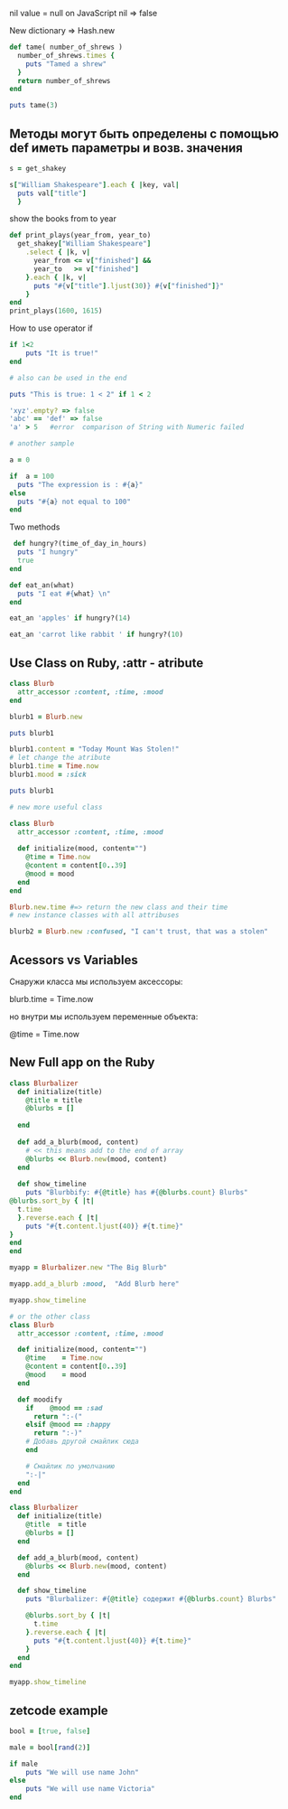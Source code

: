 
nil value = null on JavaScript 
nil => false

New dictionary => Hash.new


```ruby 
def tame( number_of_shrews )
  number_of_shrews.times {
    puts "Tamed a shrew"
  }
  return number_of_shrews
end

puts tame(3)
```

## Методы могут быть определены с помощью def иметь параметры и возв. значения 
```ruby
s = get_shakey

s["William Shakespeare"].each { |key, val|
  puts val["title"]
  }
```

show the books from to year 

```ruby
def print_plays(year_from, year_to)
  get_shakey["William Shakespeare"]
    .select { |k, v|
      year_from <= v["finished"] &&
      year_to   >= v["finished"]
    }.each { |k, v|
      puts "#{v["title"].ljust(30)} #{v["finished"]}"
    }
end
print_plays(1600, 1615)
```
How to use operator if
```ruby
if 1<2
	puts "It is true!"
end

# also can be used in the end

puts "This is true: 1 < 2" if 1 < 2 

'xyz'.empty? => false
'abc' == 'def' => false
'a' > 5   #error  comparison of String with Numeric failed 

# another sample 

a = 0

if  a = 100
  puts "The expression is : #{a}"
else 
  puts "#{a} not equal to 100"
end 
```

Two methods

```ruby
 def hungry?(time_of_day_in_hours)
  puts "I hungry"
  true
end

def eat_an(what)
  puts "I eat #{what} \n"
end

eat_an 'apples' if hungry?(14)

eat_an 'carrot like rabbit ' if hungry?(10)
```

## Use Class on Ruby, :attr - atribute 
```ruby
class Blurb 
  attr_accessor :content, :time, :mood
end

blurb1 = Blurb.new

puts blurb1

blurb1.content = "Today Mount Was Stolen!"
# let change the atribute 
blurb1.time = Time.now
blurb1.mood = :sick

puts blurb1

# new more useful class 

class Blurb
  attr_accessor :content, :time, :mood
  
  def initialize(mood, content="")
    @time = Time.now
    @content = content[0..39]
    @mood = mood
  end
end

Blurb.new.time #=> return the new class and their time 
# new instance classes with all attribuses 

blurb2 = Blurb.new :confused, "I can't trust, that was a stolen" 
```
## Acessors vs Variables
Снаружи класса мы используем аксессоры:

blurb.time = Time.now

но внутри мы используем переменные объекта:

@time = Time.now

## New Full app on the Ruby 
```ruby 
class Blurbalizer
  def initialize(title)
    @title = title
    @blurbs = [] 
    
  end
  
  def add_a_blurb(mood, content)
    # << this means add to the end of array 
    @blurbs << Blurb.new(mood, content)
  end
  
  def show_timeline
    puts "Blurbbify: #{@title} has #{@blurbs.count} Blurbs"
@blurbs.sort_by { |t| 
  t.time
  }.reverse.each { |t|
    puts "#{t.content.ljust(40)} #{t.time}"
}
end 
end 

myapp = Blurbalizer.new "The Big Blurb"

myapp.add_a_blurb :mood,  "Add Blurb here"

myapp.show_timeline 

# or the other class 
class Blurb
  attr_accessor :content, :time, :mood

  def initialize(mood, content="")
    @time    = Time.now
    @content = content[0..39]
    @mood    = mood
  end

  def moodify
    if    @mood == :sad
      return ":-("
    elsif @mood == :happy
      return ":-)"
    # Добавь другой смайлик сюда
    end

    # Смайлик по умолчанию
    ":-|"
  end
end

class Blurbalizer
  def initialize(title)
    @title  = title
    @blurbs = []
  end

  def add_a_blurb(mood, content)
    @blurbs << Blurb.new(mood, content)
  end

  def show_timeline
    puts "Blurbalizer: #{@title} содержит #{@blurbs.count} Blurbs"

    @blurbs.sort_by { |t|
      t.time
    }.reverse.each { |t|
      puts "#{t.content.ljust(40)} #{t.time}"
    }
  end
end

myapp.show_timeline
```
## zetcode example 
```ruby 
bool = [true, false]

male = bool[rand(2)]

if male
    puts "We will use name John"
else 
    puts "We will use name Victoria"
end
```